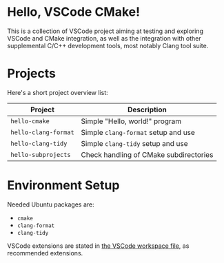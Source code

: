 # Hello, VSCode CMake!

This is a collection of VSCode project aiming at testing and exploring
VSCode and CMake integration, as well as the integration with other
supplemental C/C++ development tools, most notably Clang tool suite.

# Projects

Here's a short project overview list:

|Project                |Description
|---                    |---
|`hello-cmake`          |Simple "Hello, world!" program
|`hello-clang-format`   |Simple `clang-format` setup and use
|`hello-clang-tidy`     |Simple `clang-tidy` setup and use
|`hello-subprojects`    |Check handling of CMake subdirectories

# Environment Setup

Needed Ubuntu packages are:

*   `cmake`
*   `clang-format`
*   `clang-tidy`

VSCode extensions are stated in [the VSCode workspace
file](hello-vscode-cmake.code-workspace), as recommended extensions.
